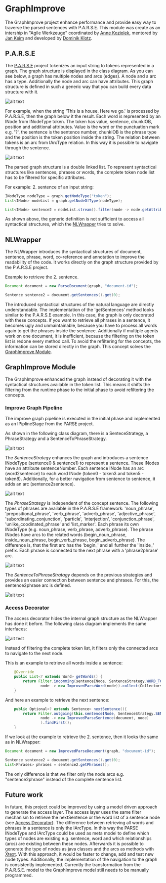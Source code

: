 # GraphImprove

The GraphImprove project enhance performance and provide easy way to traverse the parsed sentences with P.A.R.S.E. This module was create as an intership in "Agile Werkzeuge" coordinated by [Anne Koziolek](mailto:anne.koziolek@kit.edu), mentored by [Jan Keim](mailto:jan.keim@kit.edu) and developed by [Dominik Klotz](mailto:uqtlt@student.kit.edu).


## P.A.R.S.E

The [P.A.R.S.E](https://parse.ipd.kit.edu/) project tokenizes an input string to tokens represented in a graph. The graph structure is displayed in the class diagram. As you can see below, a graph has multiple nodes and arcs (edges). A node and a arc has a type. Additionally the node and arc can have attributes. This graph structure is defined in such a generic way that you can build every data structure with it.

<!-- Insert INode, INodeType, IArcType, IArc, IGraph class diagramm -->
![alt text](./uml/parse_graph_structure.png)

For example, when the string 'This is a house. Here we go.' is processed by P.A.R.S.E, then the graph below it the result. Each word is represented by an INode from INodeType token. The token has value, sentence, chunkIOB, position and additional attributes. Value is the word or the punctuation mark e.g. '?', the sentence is the sentence number, chunkIOB is the phrase type and the position is the token position inside the string. The relation between tokens is an arc from IArcType relation. In this way it is possible to navigate through the sentence.  

<!-- parse graph diagram -->
![alt text](./uml/parse_graph.png)

The parsed graph structure is a double linked list. To represent syntactical structures like sentences, phrases or words, the complete token node list has to be filtered for specific attributes. 

For example: 2. sentence of an input string:


```java
INodeType nodeType = graph.getNodeType("token");
List<INode> nodeList = graph.getNodeOfType(nodeType);

List<INode> sentence2 = nodeList.stream().filter(node -> node.getAttributeValue("sentence") == 2).collect(Collectors.toList());
```

As shown above, the generic definition is not sufficient to access all syntactical structures, which the [NLWrapper](#nlwrapper) tries to solve. 


## NLWrapper

The NLWrapper introduces the syntactical structures of document, sentence, phrase, word, co-reference and annotation to improve the readability of the code. It works directly on the graph structure provided by the P.A.R.S.E project. 

Example to retrieve the 2. sentence. 

```java
Document document = new ParseDocument(graph, "document-id");

Sentence sentence2 = document.getSentences().get(0);
```

The introduced syntactical structures of the natural language are directly understandable. The implementation of the 'getSentences' method looks similar to the P.A.R.S.E example. In this case, the graph is only decorated with these concepts. If you want to retrieve all phrases in a sentence, it becomes ugly and unmaintainable, because you have to process all words again to get the phrases inside the sentence. Additionally if multiple agents work on one document, it is inefficient, because the filtering on the token list is redone every method call. To avoid the refiltering for the concepts, the information can be stored directly in the graph. This concept solves the [GraphImprove Module](#graphimprove-module).

## GraphImprove Module

The GraphImprove enhanced the graph instead of decorating it with the syntactical structures available in the token list. This means it shifts the filtering from the runtime phase to the initial phase to avoid refiltering the concepts. 

### Improve Graph Pipeline

The improve graph pipeline is executed in the initial phase and implemented as an IPiplineStage from the PARSE project. 

As shown in the following class diagram, there is a SenteceStrategy, a PhraseStrategy and a SentenceToPhraseStrategy. 

![alt text](./uml/graphimprove_pipeline.png)

The *SentenceStrategy* enhances the graph and introduces a sentence INodeType (sentence0 & sentence1) to represent a sentence. These INodes have an attribute sentenceNumber. Each sentence INode has an arc (word2sentence) to each word INode (token0 - token3 and token5 - token8). Additionally, for a better navigation from sentence to sentence, it adds an arc (sentence2sentence).

![alt text](./uml/graph_improve_sentence.png)

The *PhraseStrategy* is independent of the concept sentence. The following types of phrases are available in the P.A.R.S.E framework: 'noun\_phrase', 'prepositional\_phrase', 'verb\_phrase', 'adverb\_phrase', 'adjective\_phrase', 'subordinating\_conjunction', 'particle', 'interjection', 'conjunction\_phrase', 'unlike\_coodinated\_phrase' and 'list\_marker'. Each phrase its own INodeType (e.g. noun\_phrase, verb\_phrase, adverb\_phrase). The phrase INodes have arcs to the related words (begin\_noun\_phrase, inside\_noun\_phrase, begin\_verb\_phrase, begin\_adverb\_phrase). The difference is, that the first arc has the 'begin\_' and  all further the 'inside_' prefix. Each phrase is connected to the next phrase with a 'phrase2phrase' arc.

    
![alt text](./uml/graph_improve_phrase.png) 

The *SentenceToPhraseStratagy* depends on the previous strategies and provides an easier connection between sentence and phrases. For this, the sentence2phrase arc is defined. 


![alt text](./uml/graph_improve_sentence2phrase.png) 

### Access Decorator

The access decorator hides the internal graph structure as the NLWrapper has done it before. The following class diagram implements the same interfaces:

![alt test](./uml/graphimprove_access_layer_class_diagramm.png)

Instead of filtering the complete token list, it filters only the connected arcs to navigate to the next node.

This is an example to retrieve all words inside a sentence:
```java
	@Override
	public List<? extends Word> getWords() {
		return Filter.incomming(sentenceINode, SentenceStrategy.WORD_TO_SENCTENCE_ARC_TYPE).map(
				node -> new ImprovedParseWord(node)).collect(Collectors.toList());		
	}
```


And here an example to retrieve the next sentence:
```java
	public Optional<? extends Sentence> nextSentence(){
		return Filter.outgoing(this.sentenceINode, SentenceStrategy.SENTENCE_TO_SENCTENCE_ARC_TYPE).map(
				node -> new ImprovedParseSentence(document, node)
				).findFirst();
	}
```

If we look at the example to retrieve the 2. sentence, then it looks the same as in NLWrapper:
```java
Document document = new ImprovedParseDocument(graph, "document-id");

Sentence sentence2 = document.getSentences().get(0);
List<Phrases> phrases = sentence2.getPhrases();
```

The only difference is that we filter only the node arcs e.g. "sentence2phrase" instead of the complete sentence list. 


## Future work

In future, this project could be improved by using a model driven approach to generate the access layer. The access layer uses the same filter mechanism to retrieve the nextSentence or the word list of a sentence node (see [Access Decorator](#access-decorator)). The difference between retrieving all words and phrases in a sentence is only the IArcType. In this way the PARSE INodeType and IArcType could be used as meta model to define which types of nodes are existing e.g. sentence, word and which relationships (arcs) are existing between these nodes. Afterwards it is possible to generate the type of nodes as java classes and the arcs as methods with [Xtext](https://www.eclipse.org/Xtext/documentation/207_template.html). With this approach, it would be faster to change, add and test new node types. Additionally, the implementation of the navigation to the graph is consistently implemented. Currently the transformation from the P.A.R.S.E. model to the GraphImprove model still needs to be manually programmed.

